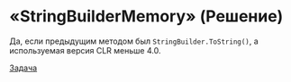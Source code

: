 # «StringBuilderMemory» (Решение)

Да, если предыдущим методом был `StringBuilder.ToString()`, а используемая версия CLR меньше 4.0.

[Задача](./StringBuilderMemory-Q.md)